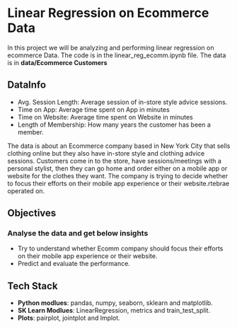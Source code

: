 # Linear Regression on Ecommerce Data

In this project we will be analyzing and performing linear regression on ecommerce Data.
The code is in the linear_reg_ecomm.ipynb file.
The data is in **data/Ecommerce Customers**

## DataInfo

- Avg. Session Length: Average session of in-store style advice sessions.
- Time on App: Average time spent on App in minutes
- Time on Website: Average time spent on Website in minutes
- Length of Membership: How many years the customer has been a member.

The data is about an Ecommerce company based in New York City that sells clothing online but they also have in-store style and clothing advice sessions. Customers come in to the store, have sessions/meetings with a personal stylist, then they can go home and order either on a mobile app or website for the clothes they want.
The company is trying to decide whether to focus their efforts on their mobile app experience or their website.rtebrae operated on.

## Objectives
### Analyse the data and get below insights
- Try to understand whether Ecomm company should focus their efforts on their mobile app experience or their website.
- Predict and evaluate the performance.


## Tech Stack
- **Python modlues**: pandas, numpy, seaborn, sklearn and matplotlib.
- **SK Learn Modlues**: LinearRegression, metrics and train_test_split.
- **Plots**: pairplot, jointplot and lmplot.

